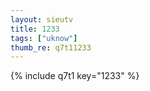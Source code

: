```yaml
--- 
layout: sieutv
title: 1233
tags: ["uknow"]
thumb_re: q7t11233
---
```

{% include q7t1 key="1233" %} 
